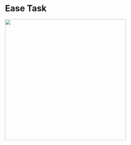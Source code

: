 # Ease Task

<img src="https://media.giphy.com/media/vFKqnCdLPNOKc/giphy.gif" width="400" height="400" />
